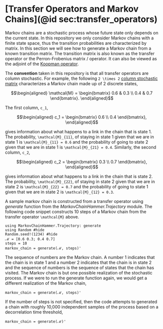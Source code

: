 # [Transfer Operators and Markov Chains](@id sec:transfer_operators)

Markov chains are a stochastic process whose future state only depends on the current state. In this repository we only consider Markov chains with a finite state space, thus the transition probabilities are characterized by matrix. In this section we will see how to generate a Markov chain from a known transition matrix. The transition matrix is also known as the transfer operator or the Perron-Frobenius matrix / operator. It can also be viewed as the adjoint of the [Koopman operator](https://en.wikipedia.org/wiki/Composition_operator).

The **convention** taken in this repository is that all transfer operators are column stochastic. For example, the following ``2 \times 2``  [column stochastic matrix](https://en.wikipedia.org/wiki/Stochastic_matrix) characterizes a Markov chain made up of 2 discrete states,

```math
\begin{aligned}
    \mathcal{M} =
    \begin{bmatrix}
    0.6 & 0.3 \\
    0.4 & 0.7
    \end{bmatrix}.
\end{aligned}
```

The first column, ``c_1``,

```math
\begin{aligned}
    c_1 =
    \begin{bmatrix}
    0.6 \\
    0.4 
    \end{bmatrix},
\end{aligned}
```

gives information about what happens to a link in the chain that is state 1. The probability, ``\mathcal{M}_{11}``, of staying in state 1 given that we are in state 1 is ``\mathcal{M}_{11} = 0.6`` and the probability of going to state 2 given that we are in state 1 is ``\mathcal{M}_{21} = 0.4``. Similarly, the second column, ``c_2``,

```math
\begin{aligned}
    c_2 =
    \begin{bmatrix}
    0.3 \\
    0.7
    \end{bmatrix},
\end{aligned}
```

gives information about what happens to a link in the chain that is state 2. The probability, ``\mathcal{M}_{22}``, of staying in state 2 given that we are in state 2 is ``\mathcal{M}_{22} = 0.7`` and the probability of going to state 1 given that we are in state 2 is ``\mathcal{M}_{12} = 0.3``. 

A sample markov chain is constructed from a transfer operator using *generate* function from the *MarkovChainHammer.Trajectory* module. The following code snippet constructs 10 steps of a Markov chain from the transfer operator ``\mathcal{M}`` above.

```@example generate_chain
using MarkovChainHammer.Trajectory: generate
using Random #hide
Random.seed!(1234) #hide
ℳ = [0.6 0.3; 0.4 0.7]
steps = 10
markov_chain = generate(ℳ, steps)'
```

The sequence of numbers are the Markov chain. A number 1 indicates that the chain is in state 1 and a number 2 indicates that the chain is in state 2 and the sequence of numbers is the sequence of states that the chain has visited.
The Markov chain is but one possible realization of the stochastic process. If we were to run the generate function again, we would get a different realization of the Markov chain,

```@example generate_chain
markov_chain = generate(ℳ, steps)'
```

If the number of steps is not specified, then the code attempts to generated a chain with roughly 10,000 independent samples of the process based on a decorrelation time threshold,  


```@example generate_chain
markov_chain = generate(ℳ)'
```